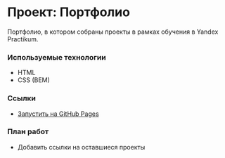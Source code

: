# Проект: Портфолио
Портфолио, в котором собраны проекты в рамках обучения в Yandex Practikum.

### Используемые технологии
* HTML
* CSS (BEM)

### Ссылки
* [Запустить на GitHub Pages](https://ali-gator.github.io/portfolio/)

### План работ
* Добавить ссылки на оставшиеся проекты




